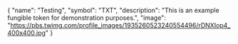 {
  "name": "Testing",
  "symbol": "TXT",
  "description": "This is an example fungible token for demonstration purposes.",
  "image": "https://pbs.twimg.com/profile_images/1935260523240554496/rDNXIop4_400x400.jpg"
}
